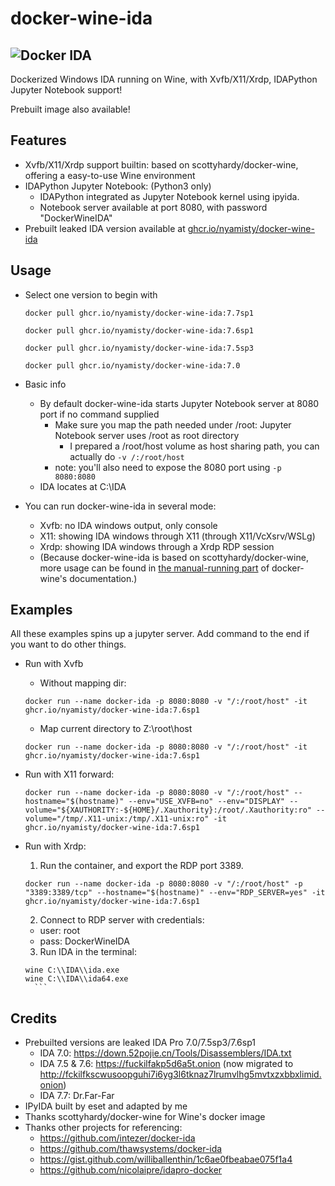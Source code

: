 # docker-wine-ida

![Docker IDA](docker-ida-logo.png)
---

Dockerized Windows IDA running on Wine, with Xvfb/X11/Xrdp, IDAPython Jupyter Notebook support! 

Prebuilt image also available!

## Features

- Xvfb/X11/Xrdp support builtin: based on scottyhardy/docker-wine, offering a easy-to-use Wine environment
- IDAPython Jupyter Notebook: (Python3 only)
    - IDAPython integrated as Jupyter Notebook kernel using ipyida. 
    - Notebook server available at port 8080, with password "DockerWineIDA"
- Prebuilt leaked IDA version available at [ghcr.io/nyamisty/docker-wine-ida](https://github.com/NyaMisty/docker-wine-ida/pkgs/container/docker-wine-ida)


## Usage

- Select one version to begin with
  ```
  docker pull ghcr.io/nyamisty/docker-wine-ida:7.7sp1
  
  docker pull ghcr.io/nyamisty/docker-wine-ida:7.6sp1
  
  docker pull ghcr.io/nyamisty/docker-wine-ida:7.5sp3
  
  docker pull ghcr.io/nyamisty/docker-wine-ida:7.0
  ```

- Basic info
  - By default docker-wine-ida starts Jupyter Notebook server at 8080 port if no command supplied
    - Make sure you map the path needed under /root: Jupyter Notebook server uses /root as root directory
      - I prepared a /root/host volume as host sharing path, you can actually do `-v /:/root/host`
    - note: you'll also need to expose the 8080 port using `-p 8080:8080`
  - IDA locates at C:\\IDA

- You can run docker-wine-ida in several mode:
  - Xvfb: no IDA windows output, only console
  - X11: showing IDA windows through X11 (through X11/VcXsrv/WSLg)
  - Xrdp: showing IDA windows through a Xrdp RDP session
  - (Because docker-wine-ida is based on scottyhardy/docker-wine, more usage can be found in [the manual-running part](https://github.com/scottyhardy/docker-wine#manually-running-with-docker-run-commands) of docker-wine's documentation.)

## Examples

All these examples spins up a jupyter server. Add command to the end if you want to do other things.

- Run with Xvfb
    - Without mapping dir:
    ```
    docker run --name docker-ida -p 8080:8080 -v "/:/root/host" -it ghcr.io/nyamisty/docker-wine-ida:7.6sp1
    ```
    - Map current directory to Z:\root\host
    ```
    docker run --name docker-ida -p 8080:8080 -v "/:/root/host" -it ghcr.io/nyamisty/docker-wine-ida:7.6sp1
    ```

- Run with X11 forward:
    ```
    docker run --name docker-ida -p 8080:8080 -v "/:/root/host" --hostname="$(hostname)" --env="USE_XVFB=no" --env="DISPLAY" --volume="${XAUTHORITY:-${HOME}/.Xauthority}:/root/.Xauthority:ro" --volume="/tmp/.X11-unix:/tmp/.X11-unix:ro" -it ghcr.io/nyamisty/docker-wine-ida:7.6sp1
    ```

- Run with Xrdp:
    1. Run the container, and export the RDP port 3389.
    ```
    docker run --name docker-ida -p 8080:8080 -v "/:/root/host" -p "3389:3389/tcp" --hostname="$(hostname)" --env="RDP_SERVER=yes" -it ghcr.io/nyamisty/docker-wine-ida:7.6sp1
    ```
    2. Connect to RDP server with credentials:
    - user: root
    - pass: DockerWineIDA
    3. Run IDA in the terminal:
    ```
    wine C:\\IDA\\ida.exe
    wine C:\\IDA\\ida64.exe
      ```

## Credits
- Prebuilted versions are leaked IDA Pro 7.0/7.5sp3/7.6sp1
    - IDA 7.0: https://down.52pojie.cn/Tools/Disassemblers/IDA.txt
    - IDA 7.5 & 7.6: https://fuckilfakp5d6a5t.onion (now migrated to http://fckilfkscwusoopguhi7i6yg3l6tknaz7lrumvlhg5mvtxzxbbxlimid.onion)
    - IDA 7.7: Dr.Far-Far
- IPyIDA built by eset and adapted by me
- Thanks scottyhardy/docker-wine for Wine's docker image
- Thanks other projects for referencing:
    - https://github.com/intezer/docker-ida
    - https://github.com/thawsystems/docker-ida
    - https://gist.github.com/williballenthin/1c6ae0fbeabae075f1a4
    - https://github.com/nicolaipre/idapro-docker

